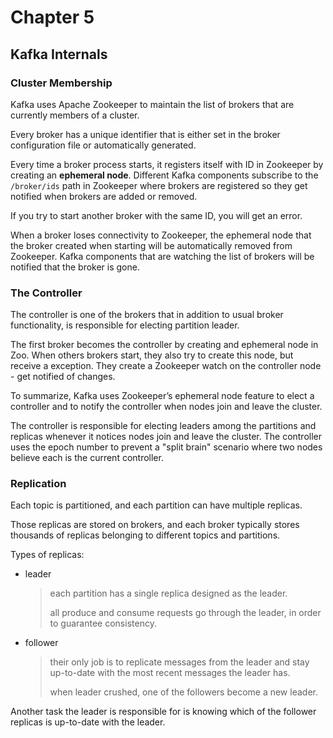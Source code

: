 # Chapter 5

## Kafka Internals 

### Cluster Membership

Kafka uses Apache Zookeeper to maintain the list of brokers that are currently 
members of a cluster. 

Every broker has a unique identifier that is either set in the broker 
configuration file or automatically generated. 

Every time a broker process starts, it registers itself with ID in Zookeeper by 
creating an **ephemeral node**. Different Kafka components subscribe to the 
`/broker/ids` path in Zookeeper where brokers are registered so they get notified 
when brokers are added or removed.

If you try to start another broker with the same ID, you will get an error.

When a broker loses connectivity to Zookeeper, the ephemeral node that the broker 
created when starting will be automatically removed from Zookeeper. Kafka components 
that are watching the list of brokers will be notified that the broker is gone. 

### The Controller 

The controller is one of the brokers that in addition to usual broker functionality, 
is responsible for electing partition leader.

The first broker becomes the controller by creating and ephemeral node in Zoo.
When others brokers start, they also try to create this node, but receive a exception.
They create a Zookeeper watch on the controller node - get notified of changes.

To summarize, Kafka uses Zookeeper’s ephemeral node feature to elect a controller 
and to notify the controller when nodes join and leave the cluster. 

The controller is responsible for electing leaders among the partitions and 
replicas whenever it notices nodes join and leave the cluster. 
The controller uses the epoch number to prevent a "split brain" scenario where two nodes believe each is the current controller.

### Replication 

 Each topic is partitioned, and each partition can have multiple replicas. 

 Those replicas are stored on brokers, and each broker typically stores thousands 
 of replicas belonging to different topics and partitions.

 Types of replicas:

 - leader
   > each partition has a single replica designed as the leader.
   >
   > all produce and consume requests go through the leader, in order to guarantee consistency. 

 - follower
   > their only job is to replicate messages from the leader and stay up-to-date with the most recent messages the leader has.
   >
   > when leader crushed, one of the followers become a new leader.

Another task the leader is responsible for is knowing which of the follower replicas is up-to-date with the leader.

